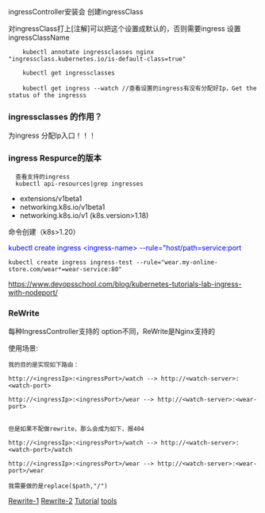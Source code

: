 ingressController安装会 创建ingressClass

对ingressClass打上[注解]可以把这个设置成默认的，否则需要ingress 设置ingressClassName
```
    kubectl annotate ingressclasses nginx "ingressclass.kubernetes.io/is-default-class=true"

    kubectl get ingressclasses 

    kubectl get ingress --watch //查看设置的ingress有没有分配好Ip，Get the status of the ingresss
```

### ingressclasses 的作用？
  为ingress 分配Ip入口！！！



### ingress Respurce的版本


```
  查看支持的ingress
  kubectl api-resources|grep ingresses
```

* extensions/v1beta1
* networking.k8s.io/v1beta1
* networking.k8s.io/v1 (k8s.version>1.18)


命令创建（k8s>1.20）

<font color=blue>kubectl create ingress \<ingress-name\> --rule="host/path=service:port</font>
```
kubectl create ingress ingress-test --rule="wear.my-online-store.com/wear*=wear-service:80"
```
https://www.devopsschool.com/blog/kubernetes-tutorials-lab-ingress-with-nodeport/


### ReWrite

每种IngressController支持的 option不同，ReWrite是Nginx支持的

使用场景:

```
我的目的是实现如下路由：

http://<ingressIp>:<ingressPort>/watch --> http://<watch-server>:<watch-port>

http://<ingressIp>:<ingressPort>/wear --> http://<watch-server>:<wear-port>


但是如果不配做rewrite，那么会成为如下，报404

http://<ingressIp>:<ingressPort>/watch --> http://<watch-server>:<watch-port>/watch

http://<ingressIp>:<ingressPort>/wear --> http://<watch-server>:<wear-port>/wear

我需要做的是replace($path,"/")
```
[Rewrite-1](rewrite-rule/rewrite-simple.yaml)
[Rewrite-2](rewrite-rule/rewrite-general.yaml)
[Tutorial](https://kubernetes.github.io/ingress-nginx/examples/rewrite/)
[tools](https://tw.piliapp.com/regex-tester/#javascript)